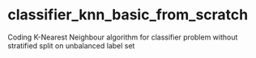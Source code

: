 # classifier_knn_basic_from_scratch
Coding K-Nearest Neighbour algorithm for classifier problem without stratified split on unbalanced label set
